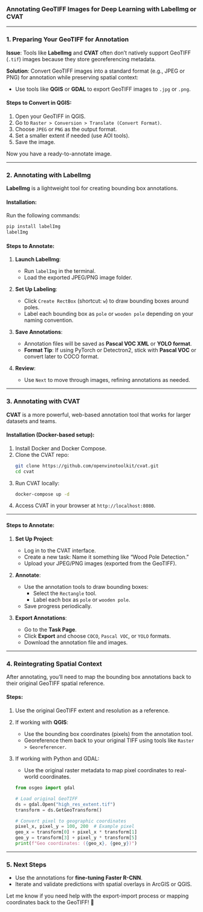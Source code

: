 ### Annotating GeoTIFF Images for Deep Learning with LabelImg or CVAT

---

### **1. Preparing Your GeoTIFF for Annotation**

**Issue**: Tools like **LabelImg** and **CVAT** often don’t natively support GeoTIFF (`.tif`) images because they store georeferencing metadata. 

**Solution**: Convert GeoTIFF images into a standard format (e.g., JPEG or PNG) for annotation while preserving spatial context:
   - Use tools like **QGIS** or **GDAL** to export GeoTIFF images to `.jpg` or `.png`.

#### **Steps to Convert in QGIS:**
1. Open your GeoTIFF in QGIS.
2. Go to `Raster > Conversion > Translate (Convert Format)`.
3. Choose `JPEG` or `PNG` as the output format.
4. Set a smaller extent if needed (use AOI tools).
5. Save the image.

Now you have a ready-to-annotate image.

---

### **2. Annotating with LabelImg**

**LabelImg** is a lightweight tool for creating bounding box annotations.

#### **Installation**:
Run the following commands:
```bash
pip install labelImg
labelImg
```

#### **Steps to Annotate**:
1. **Launch LabelImg**:
   - Run `labelImg` in the terminal.
   - Load the exported JPEG/PNG image folder.

2. **Set Up Labeling**:
   - Click `Create RectBox` (shortcut: `w`) to draw bounding boxes around poles.
   - Label each bounding box as `pole` or `wooden pole` depending on your naming convention.

3. **Save Annotations**:
   - Annotation files will be saved as **Pascal VOC XML** or **YOLO format**.
   - **Format Tip**: If using PyTorch or Detectron2, stick with **Pascal VOC** or convert later to COCO format.

4. **Review**:
   - Use `Next` to move through images, refining annotations as needed.

---

### **3. Annotating with CVAT**

**CVAT** is a more powerful, web-based annotation tool that works for larger datasets and teams.

#### **Installation** (Docker-based setup):
1. Install Docker and Docker Compose.
2. Clone the CVAT repo:
   ```bash
   git clone https://github.com/openvinotoolkit/cvat.git
   cd cvat
   ```
3. Run CVAT locally:
   ```bash
   docker-compose up -d
   ```
4. Access CVAT in your browser at `http://localhost:8080`.

---

#### **Steps to Annotate**:
1. **Set Up Project**:
   - Log in to the CVAT interface.
   - Create a new task: Name it something like “Wood Pole Detection.”
   - Upload your JPEG/PNG images (exported from the GeoTIFF).

2. **Annotate**:
   - Use the annotation tools to draw bounding boxes:
     - Select the `Rectangle` tool.
     - Label each box as `pole` or `wooden pole`.
   - Save progress periodically.

3. **Export Annotations**:
   - Go to the **Task Page**.
   - Click **Export** and choose `COCO`, `Pascal VOC`, or `YOLO` formats.
   - Download the annotation file and images.

---

### **4. Reintegrating Spatial Context**
After annotating, you’ll need to map the bounding box annotations back to their original GeoTIFF spatial reference.

#### Steps:
1. Use the original GeoTIFF extent and resolution as a reference.
2. If working with **QGIS**:
   - Use the bounding box coordinates (pixels) from the annotation tool.
   - Georeference them back to your original TIFF using tools like `Raster > Georeferencer`.

3. If working with Python and GDAL:
   - Use the original raster metadata to map pixel coordinates to real-world coordinates.
   ```python
   from osgeo import gdal

   # Load original GeoTIFF
   ds = gdal.Open("high_res_extent.tif")
   transform = ds.GetGeoTransform()

   # Convert pixel to geographic coordinates
   pixel_x, pixel_y = 100, 200  # Example pixel
   geo_x = transform[0] + pixel_x * transform[1]
   geo_y = transform[3] + pixel_y * transform[5]
   print(f"Geo coordinates: ({geo_x}, {geo_y})")
   ```

---

### **5. Next Steps**
- Use the annotations for **fine-tuning Faster R-CNN**.
- Iterate and validate predictions with spatial overlays in ArcGIS or QGIS.

Let me know if you need help with the export-import process or mapping coordinates back to the GeoTIFF! 🚀